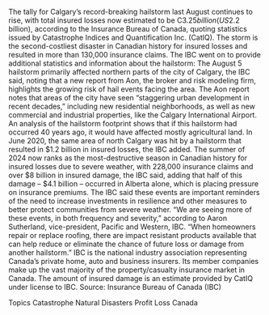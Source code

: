 The tally for Calgary’s record-breaking hailstorm last August continues to rise, with total insured losses now estimated to be C$3.25 billion (US$2.2 billion), according to the Insurance Bureau of Canada, quoting statistics issued by Catastrophe Indices and Quantification Inc. (CatIQ).
The storm is the second-costliest disaster in Canadian history for insured losses and resulted in more than 130,000 insurance claims.
The IBC went on to provide additional statistics and information about the hailstorm:
The August 5 hailstorm primarily affected northern parts of the city of Calgary, the IBC said, noting that a new report from Aon, the broker and risk modeling firm, highlights the growing risk of hail events facing the area.
The Aon report notes that areas of the city have seen “staggering urban development in recent decades,” including new residential neighborhoods, as well as new commercial and industrial properties, like the Calgary International Airport.
An analysis of the hailstorm footprint shows that if this hailstorm had occurred 40 years ago, it would have affected mostly agricultural land. In June 2020, the same area of north Calgary was hit by a hailstorm that resulted in $1.2 billion in insured losses, the IBC added.
The summer of 2024 now ranks as the most-destructive season in Canadian history for insured losses due to severe weather, with 228,000 insurance claims and over $8 billion in insured damage, the IBC said, adding that half of this damage – $4.1 billion – occurred in Alberta alone, which is placing pressure on insurance premiums.
The IBC said these events are important reminders of the need to increase investments in resilience and other measures to better protect communities from severe weather.
“We are seeing more of these events, in both frequency and severity,” according to Aaron Sutherland, vice-president, Pacific and Western, IBC. “When homeowners repair or replace roofing, there are impact resistant products available that can help reduce or eliminate the chance of future loss or damage from another hailstorm.”
IBC is the national industry association representing Canada’s private home, auto and business insurers. Its member companies make up the vast majority of the property/casualty insurance market in Canada. The amount of insured damage is an estimate provided by CatIQ under license to IBC.
Source: Insurance Bureau of Canada (IBC)

Topics
Catastrophe
Natural Disasters
Profit Loss
Canada
